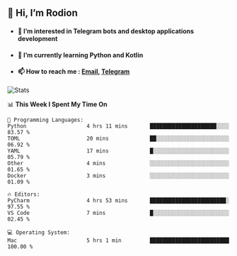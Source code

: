 ## 👋 Hi, I’m Rodion
- #### 👀 I’m interested in Telegram bots and desktop applications development
- #### 🌱 I’m currently learning Python and Kotlin
- #### 📫 How to reach me : [Email](mailto:me@lavn.ml), [Telegram](https://t.me/rodion_gudz)

![Stats](https://github-readme-stats.vercel.app/api?username=rodion-gudz&show_icons=true&theme=github_dark&hide_border=true&hide=issues&count_private=true&layout=compact)


<!--START_SECTION:waka-->
📊 **This Week I Spent My Time On** 

```text
💬 Programming Languages: 
Python                   4 hrs 11 mins       █████████████████████░░░░   83.57 % 
TOML                     20 mins             ██░░░░░░░░░░░░░░░░░░░░░░░   06.92 % 
YAML                     17 mins             █░░░░░░░░░░░░░░░░░░░░░░░░   05.79 % 
Other                    4 mins              ░░░░░░░░░░░░░░░░░░░░░░░░░   01.65 % 
Docker                   3 mins              ░░░░░░░░░░░░░░░░░░░░░░░░░   01.09 % 

🔥 Editors: 
PyCharm                  4 hrs 53 mins       ████████████████████████░   97.55 % 
VS Code                  7 mins              █░░░░░░░░░░░░░░░░░░░░░░░░   02.45 % 

💻 Operating System: 
Mac                      5 hrs 1 min         █████████████████████████   100.00 % 
```


<!--END_SECTION:waka-->
